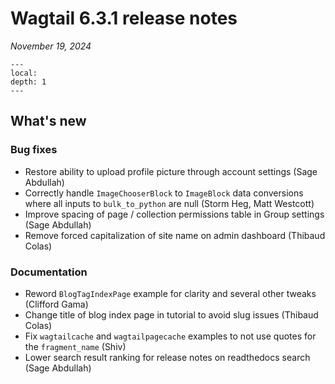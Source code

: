 # Wagtail 6.3.1 release notes

_November 19, 2024_

```{contents}
---
local:
depth: 1
---
```

## What's new

### Bug fixes

 * Restore ability to upload profile picture through account settings (Sage Abdullah)
 * Correctly handle `ImageChooserBlock` to `ImageBlock` data conversions where all inputs to `bulk_to_python` are null (Storm Heg, Matt Westcott)
 * Improve spacing of page / collection permissions table in Group settings (Sage Abdullah)
 * Remove forced capitalization of site name on admin dashboard (Thibaud Colas)


### Documentation

 * Reword `BlogTagIndexPage` example for clarity and several other tweaks (Clifford Gama)
 * Change title of blog index page in tutorial to avoid slug issues (Thibaud Colas)
 * Fix `wagtailcache` and `wagtailpagecache` examples to not use quotes for the `fragment_name` (Shiv)
 * Lower search result ranking for release notes on readthedocs search (Sage Abdullah)
